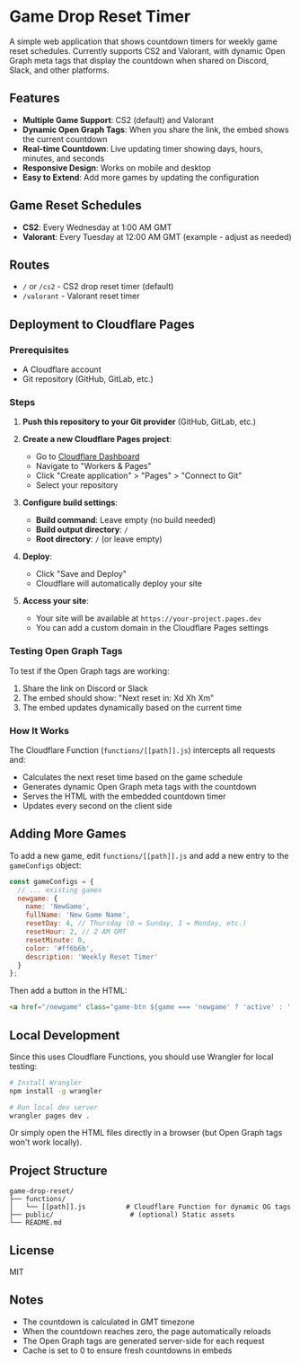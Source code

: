 # Game Drop Reset Timer

A simple web application that shows countdown timers for weekly game reset schedules. Currently supports CS2 and Valorant, with dynamic Open Graph meta tags that display the countdown when shared on Discord, Slack, and other platforms.

## Features

- **Multiple Game Support**: CS2 (default) and Valorant
- **Dynamic Open Graph Tags**: When you share the link, the embed shows the current countdown
- **Real-time Countdown**: Live updating timer showing days, hours, minutes, and seconds
- **Responsive Design**: Works on mobile and desktop
- **Easy to Extend**: Add more games by updating the configuration

## Game Reset Schedules

- **CS2**: Every Wednesday at 1:00 AM GMT
- **Valorant**: Every Tuesday at 12:00 AM GMT (example - adjust as needed)

## Routes

- `/` or `/cs2` - CS2 drop reset timer (default)
- `/valorant` - Valorant reset timer

## Deployment to Cloudflare Pages

### Prerequisites

- A Cloudflare account
- Git repository (GitHub, GitLab, etc.)

### Steps

1. **Push this repository to your Git provider** (GitHub, GitLab, etc.)

2. **Create a new Cloudflare Pages project**:
   - Go to [Cloudflare Dashboard](https://dash.cloudflare.com/)
   - Navigate to "Workers & Pages"
   - Click "Create application" > "Pages" > "Connect to Git"
   - Select your repository

3. **Configure build settings**:
   - **Build command**: Leave empty (no build needed)
   - **Build output directory**: `/`
   - **Root directory**: `/` (or leave empty)

4. **Deploy**:
   - Click "Save and Deploy"
   - Cloudflare will automatically deploy your site

5. **Access your site**:
   - Your site will be available at `https://your-project.pages.dev`
   - You can add a custom domain in the Cloudflare Pages settings

### Testing Open Graph Tags

To test if the Open Graph tags are working:

1. Share the link on Discord or Slack
2. The embed should show: "Next reset in: Xd Xh Xm"
3. The embed updates dynamically based on the current time

### How It Works

The Cloudflare Function (`functions/[[path]].js`) intercepts all requests and:
- Calculates the next reset time based on the game schedule
- Generates dynamic Open Graph meta tags with the countdown
- Serves the HTML with the embedded countdown timer
- Updates every second on the client side

## Adding More Games

To add a new game, edit `functions/[[path]].js` and add a new entry to the `gameConfigs` object:

```javascript
const gameConfigs = {
  // ... existing games
  newgame: {
    name: 'NewGame',
    fullName: 'New Game Name',
    resetDay: 4, // Thursday (0 = Sunday, 1 = Monday, etc.)
    resetHour: 2, // 2 AM GMT
    resetMinute: 0,
    color: '#ff6b6b',
    description: 'Weekly Reset Timer'
  }
};
```

Then add a button in the HTML:

```html
<a href="/newgame" class="game-btn ${game === 'newgame' ? 'active' : ''}">NewGame</a>
```

## Local Development

Since this uses Cloudflare Functions, you should use Wrangler for local testing:

```bash
# Install Wrangler
npm install -g wrangler

# Run local dev server
wrangler pages dev .
```

Or simply open the HTML files directly in a browser (but Open Graph tags won't work locally).

## Project Structure

```
game-drop-reset/
├── functions/
│   └── [[path]].js          # Cloudflare Function for dynamic OG tags
├── public/                   # (optional) Static assets
└── README.md
```

## License

MIT

## Notes

- The countdown is calculated in GMT timezone
- When the countdown reaches zero, the page automatically reloads
- The Open Graph tags are generated server-side for each request
- Cache is set to 0 to ensure fresh countdowns in embeds
